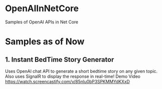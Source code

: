 # OpenAIInNetCore
Samples of OpenAI APIs in Net Core

# Samples as of Now
## 1. Instant BedTime Story Generator
Uses OpenAI chat API to generate a short bedtime story on any given topic. Also uses SignalR to display the response in real-time! Demo Video https://watch.screencastify.com/v/85nlu0bP3SPKMMYdKXxD
